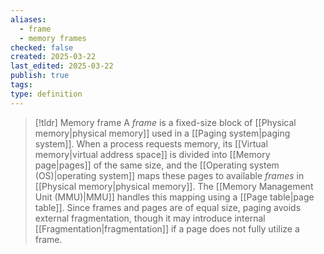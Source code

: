 ```yaml
---
aliases:
  - frame
  - memory frames
checked: false
created: 2025-03-22
last_edited: 2025-03-22
publish: true
tags: 
type: definition
---
```

>[!tldr] Memory frame
>A _frame_ is a fixed-size block of [[Physical memory|physical memory]] used in a [[Paging system|paging system]]. When a process requests memory, its [[Virtual memory|virtual address space]] is divided into [[Memory page|pages]] of the same size, and the [[Operating system (OS)|operating system]] maps these pages to available _frames_ in [[Physical memory|physical memory]]. The [[Memory Management Unit (MMU)|MMU]] handles this mapping using a [[Page table|page table]]. Since frames and pages are of equal size, paging avoids external fragmentation, though it may introduce internal [[Fragmentation|fragmentation]] if a page does not fully utilize a frame.
